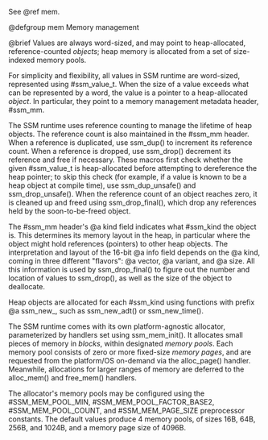 See @ref mem.

@defgroup mem Memory management

@brief Values are always word-sized, and may point to heap-allocated,
reference-counted <em>objects</em>; heap memory is allocated from a set of
size-indexed memory pools.

For simplicity and flexibility, all values in SSM runtime are word-sized,
represented using #ssm_value_t.
When the size of a value exceeds what can be represented by a word, the value
is a pointer to a heap-allocated <em>object</em>.
In particular, they point to a memory management metadata header, #ssm_mm.

The SSM runtime uses reference counting to manage the lifetime of heap objects.
The reference count is also maintained in the #ssm_mm header.
When a reference is duplicated, use ssm_dup() to increment its reference count.
When a reference is dropped, use ssm_drop() decrement its reference and free if
necessary.
These macros first check whether the given #ssm_value_t is heap-allocated
before attempting to dereference the heap pointer; to skip this check (for
example, if a value is known to be a heap object at compile time), use
ssm_dup_unsafe() and ssm_drop_unsafe().
When the reference count of an object reaches zero, it is cleaned up and freed
using ssm_drop_final(), which drop any references held by the soon-to-be-freed
object.

The #ssm_mm header's @a kind field indicates what #ssm_kind the object is.
This determines its memory layout in the heap, in particular where the object
might hold references (pointers) to other heap objects.
The interpretation and layout of the 16-bit @a info field depends on the
@a kind, coming in three different "flavors": @a vector, @a variant, and @a size.
All this information is used by ssm_drop_final() to figure out the number and
location of values to ssm_drop(), as well as the size of the object to deallocate.

Heap objects are allocated for each #ssm_kind using functions with prefix
@a ssm_new_, such as ssm_new_adt() or ssm_new_time().

The SSM runtime comes with its own platform-agnostic allocator, parameterized
by handlers set using ssm_mem_init().
It allocates small pieces of memory in <em>blocks</em>, within designated
<em>memory pools</em>.
Each memory pool consists of zero or more fixed-size <em>memory pages</em>, and
are requested from the platform/OS on-demand via the alloc_page() handler.
Meanwhile, allocations for larger ranges of memory are deferred to the
alloc_mem() and free_mem() handlers.

The allocator's memory pools may be configured using the #SSM_MEM_POOL_MIN,
#SSM_MEM_POOL_FACTOR_BASE2, #SSM_MEM_POOL_COUNT, and #SSM_MEM_PAGE_SIZE
preprocessor constants.
The default values produce 4 memory pools, of sizes 16B, 64B, 256B, and 1024B,
and a memory page size of 4096B.
